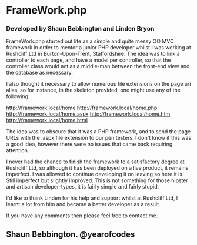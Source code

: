 # FrameWork.php
### Developed by Shaun Bebbington and Linden Bryon

FrameWork.php started out life as a simple and quite messy OO MVC framework in order to mentor a junior PHP developer whilst I was working at Rushcliff Ltd in Burton-Upon-Trent, Staffordshire. The idea was to link a controller to each page, and have a model per controller, so that the controller class would act as a middle-man between the front-end view and the database as necessary.

I also thought it necessary to allow numerous file extensions on the page uri alias, so for instance, in the skeleton provided, one might use any of the following:

http://framework.local/home
http://framework.local/home.php
http://framework.local/home.aspx
http://framework.local/home.htm
http://framework.local/home.html

The idea was to obscure that it was a PHP framework, and to send the page URLs with the .aspx file extension to our pen testers. I don't know if this was a good idea, however there were no issues that came back requiring attention.

I never had the chance to finish the framework to a satisfactory degree at Rushcliff Ltd, so although it has been deployed on a live product, it remains imperfect. I was allowed to continue developing it on leaving so here it is. Still imperfect but slightly improved. This is not something for those hipster and artisan developer-types, it is fairly simple and fairly stupid.

I'd like to thank Linden for his help and support whilst at Rushcliff Ltd, I learnt a lot from him and became a better developer as a result.

If you have any comments then please feel free to contact me.

Shaun Bebbington.
@yearofcodes
--